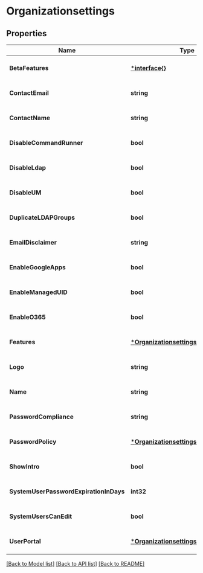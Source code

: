 # Organizationsettings

## Properties
Name | Type | Description | Notes
------------ | ------------- | ------------- | -------------
**BetaFeatures** | [***interface{}**](interface{}.md) |  | [optional] [default to null]
**ContactEmail** | **string** |  | [optional] [default to null]
**ContactName** | **string** |  | [optional] [default to null]
**DisableCommandRunner** | **bool** |  | [optional] [default to null]
**DisableLdap** | **bool** |  | [optional] [default to null]
**DisableUM** | **bool** |  | [optional] [default to null]
**DuplicateLDAPGroups** | **bool** |  | [optional] [default to null]
**EmailDisclaimer** | **string** |  | [optional] [default to null]
**EnableGoogleApps** | **bool** |  | [optional] [default to null]
**EnableManagedUID** | **bool** |  | [optional] [default to null]
**EnableO365** | **bool** |  | [optional] [default to null]
**Features** | [***OrganizationsettingsFeatures**](organizationsettings_features.md) |  | [optional] [default to null]
**Logo** | **string** |  | [optional] [default to null]
**Name** | **string** |  | [optional] [default to null]
**PasswordCompliance** | **string** |  | [optional] [default to null]
**PasswordPolicy** | [***OrganizationsettingsPasswordPolicy**](organizationsettings_passwordPolicy.md) |  | [optional] [default to null]
**ShowIntro** | **bool** |  | [optional] [default to null]
**SystemUserPasswordExpirationInDays** | **int32** |  | [optional] [default to null]
**SystemUsersCanEdit** | **bool** |  | [optional] [default to null]
**UserPortal** | [***OrganizationsettingsUserPortal**](organizationsettings_userPortal.md) |  | [optional] [default to null]

[[Back to Model list]](../README.md#documentation-for-models) [[Back to API list]](../README.md#documentation-for-api-endpoints) [[Back to README]](../README.md)


